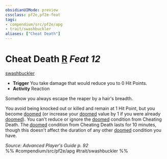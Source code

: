 ```yaml
---
obsidianUIMode: preview
cssclass: pf2e,pf2e-feat
tags:
- compendium/src/pf2e/apg
- trait/swashbuckler
aliases: ["Cheat Death"]
---
```

# Cheat Death  [R](chapter-9-playing-the-game.md#Actions "Reaction") *Feat 12*  
[swashbuckler](Reference/Rules/Traits/swashbuckler-apg.md "Swashbuckler Class Trait")  

- **Trigger** You take damage that would reduce you to 0 Hit Points.
- **Activity** Reaction

Somehow you always escape the reaper by a hair's breadth.

You avoid being knocked out or killed and remain at 1 Hit Point, but you become [doomed](conditions.md#Doomed) (or increase your [doomed](conditions.md#Doomed) value by 1 if you were already [doomed](conditions.md#Doomed)). You can't reduce or ignore the [doomed](conditions.md#Doomed) condition from Cheating Death. The [doomed](conditions.md#Doomed) condition from Cheating Death lasts for 10 minutes, though this doesn't affect the duration of any other [doomed](conditions.md#Doomed) condition you have.

*Source: Advanced Player's Guide p. 92*  
%% #compendium/src/pf2e/apg #trait/swashbuckler %%